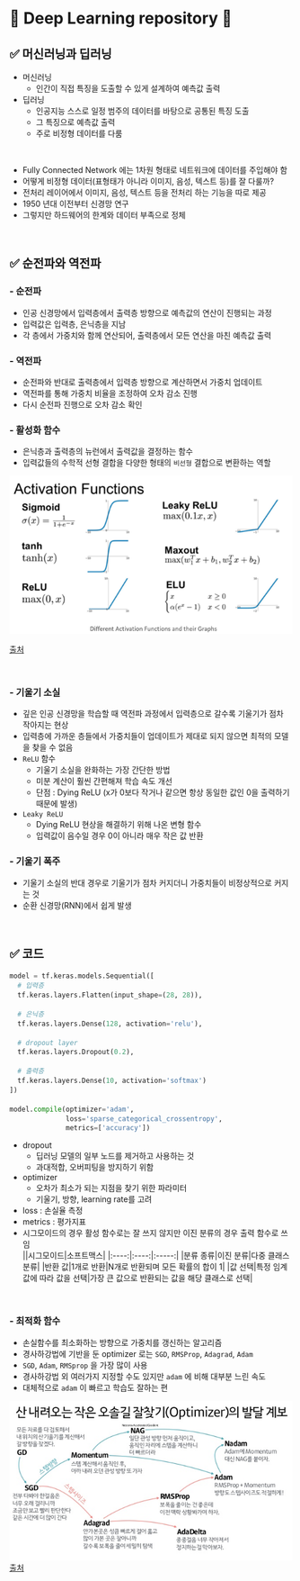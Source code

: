 # 🦁 Deep Learning repository 🦁


## ✅ 머신러닝과 딥러닝

* 머신러닝 
  * 인간이 직접 특징을 도출할 수 있게 설계하여 예측값 출력
* 딥러닝
  * 인공지능 스스로 일정 범주의 데이터를 바탕으로 공통된 특징 도출
  * 그 특징으로 예측값 출력
  * 주로 비정형 데이터를 다룸

<br>

* Fully Connected Network 에는 1차원 형태로 네트워크에 데이터를 주입해야 함
* 어떻게 비정형 데이터(표형태가 아니라 이미지, 음성, 텍스트 등)를 잘 다룰까?
* 전처리 레이어에서 이미지, 음성, 텍스트 등을 전처리 하는 기능을 따로 제공
* 1950 년대 이전부터 신경망 연구
* 그렇지만 하드웨어의 한계와 데이터 부족으로 정체


<br>

## ✅ 순전파와 역전파
### - 순전파
* 인공 신경망에서 입력층에서 출력층 방향으로 예측값의 연산이 진행되는 과정
* 입력값은 입력층, 은닉층을 지남
* 각 층에서 가중치와 함께 연산되어, 출력층에서 모든 연산을 마친 예측값 출력 


### - 역전파
* 순전파와 반대로 출력층에서 입력층 방향으로 계산하면서 가중치 업데이트
* 역전파를 통해 가중치 비율을 조정하여 오차 감소 진행
* 다시 순전파 진행으로 오차 감소 확인

### - 활성화 함수
* 은닉층과 출력층의 뉴런에서 출력값을 결정하는 함수
* 입력값들의 수학적 선형 결합을 다양한 형태의 `비선형` 결합으로 변환하는 역할


![활성화 함수 사진]("../../../img/AF.png) <br>

[출처](https://medium.com/@kmkgabia/ml-sigmoid-%EB%8C%80%EC%8B%A0-relu-%EC%83%81%ED%99%A9%EC%97%90-%EB%A7%9E%EB%8A%94-%ED%99%9C%EC%84%B1%ED%99%94-%ED%95%A8%EC%88%98-%EC%82%AC%EC%9A%A9%ED%95%98%EA%B8%B0-c65f620ad6fd) <br>


<br>

### - 기울기 소실
* 깊은 인공 신경망을 학습할 때 역전파 과정에서 입력층으로 갈수록 기울기가 점차 작아지는 현상
* 입력층에 가까운 층들에서 가중치들이 업데이트가 제대로 되지 않으면 최적의 모델을 찾을 수 없음
* `ReLU` 함수
  * 기울기 소실을 완화하는 가장 간단한 방법
  * 미분 계산이 훨씬 간편해져 학습 속도 개선
  * 단점 : Dying ReLU (x가 0보다 작거나 같으면 항상 동일한 값인 0을 출력하기 때문에 발생)
* `Leaky ReLU`
  * Dying ReLU 현상을 해결하기 위해 나온 변형 함수
  * 입력값이 음수일 경우 0이 아니라 매우 작은 값 반환
  
### - 기울기 폭주
* 기울기 소실의 반대 경우로 기울기가 점차 커지더니 가중치들이 비정상적으로 커지는 것
* 순환 신경망(RNN)에서 쉽게 발생


<br>


## ✅ 코드
```python
model = tf.keras.models.Sequential([
  # 입력층
  tf.keras.layers.Flatten(input_shape=(28, 28)),
  
  # 은닉층
  tf.keras.layers.Dense(128, activation='relu'),

  # dropout layer
  tf.keras.layers.Dropout(0.2),

  # 출력층
  tf.keras.layers.Dense(10, activation='softmax')
])

model.compile(optimizer='adam',
              loss='sparse_categorical_crossentropy',
              metrics=['accuracy'])
```

* dropout
  * 딥러닝 모델의 일부 노드를 제거하고 사용하는 것
  * 과대적합, 오버피팅을 방지하기 위함
* optimizer
  * 오차가 최소가 되는 지점을 찾기 위한 파라미터
  * 기울기, 방향, learning rate를 고려 
* loss : 손실율 측정
* metrics : 평가지표
* 시그모이드의 경우 활성 함수로는 잘 쓰지 않지만 이진 분류의 경우 출력 함수로 쓰임  
    ||시그모이드|소프트맥스|
    |:----:|:----:|:-----:|
    |분류 종류|이진 분류|다중 클래스 분류|
    |반환 값|1개로 반환|N개로 반환되며 모든 확률의 합이 1|
    |값 선택|특정 임계값에 따라 값을 선택|가장 큰 값으로 반환되는 값을 해당 클래스로 선택|

<br>

### - 최적화 함수
* 손실함수를 최소화하는 방향으로 가중치를 갱신하는 알고리즘
* 경사하강법에 기반을 둔 optimizer 로는 `SGD`, `RMSProp`, `Adagrad`, `Adam` 
* `SGD`, `Adam`, `RMSprop` 을 가장 많이 사용
* 경사하강법 외 여러가지 지정할 수도 있지만 `adam` 에 비해 대부분 느린 속도
* 대체적으로 `adam` 이 빠르고 학습도 잘하는 편

![](../img/optimizer.jpg) <br>
[출처](https://east-rain.github.io/docs/Deep%20Learning/basic%20deeplearning/optimization.html)

